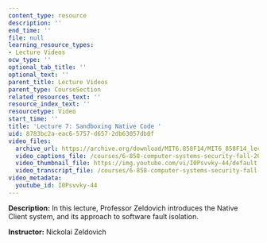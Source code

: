 ```yaml
---
content_type: resource
description: ''
end_time: ''
file: null
learning_resource_types:
- Lecture Videos
ocw_type: ''
optional_tab_title: ''
optional_text: ''
parent_title: Lecture Videos
parent_type: CourseSection
related_resources_text: ''
resource_index_text: ''
resourcetype: Video
start_time: ''
title: 'Lecture 7: Sandboxing Native Code '
uid: 8783bc2a-eac6-5757-d657-2db63057db0f
video_files:
  archive_url: https://archive.org/download/MIT6.858F14/MIT6_858F14_lec07_300k.mp4
  video_captions_file: /courses/6-858-computer-systems-security-fall-2014/265eb32e26d45357889b58a82e31af7a_I0Psvvky-44.vtt
  video_thumbnail_file: https://img.youtube.com/vi/I0Psvvky-44/default.jpg
  video_transcript_file: /courses/6-858-computer-systems-security-fall-2014/3ba9ffe7bc85ac0b8361ba2ac2f4faab_I0Psvvky-44.pdf
video_metadata:
  youtube_id: I0Psvvky-44
---
```


**Description:** In this lecture, Professor Zeldovich introduces the Native Client system, and its approach to software fault isolation.

**Instructor:** Nickolai Zeldovich




